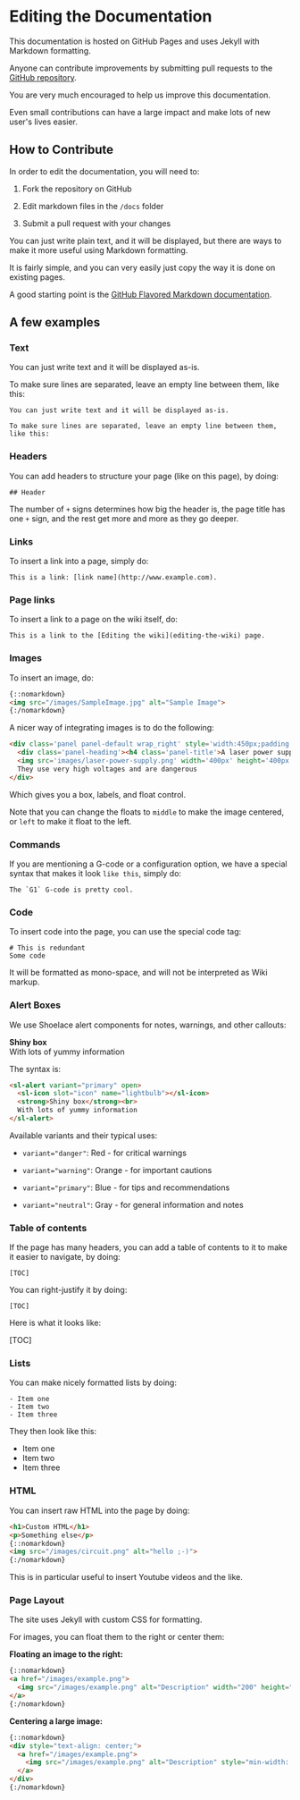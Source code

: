 
# Editing the Documentation

This documentation is hosted on GitHub Pages and uses Jekyll with Markdown formatting.

Anyone can contribute improvements by submitting pull requests to the [GitHub repository](https://github.com/Smoothieware/smoothieware-website-v1).

You are very much encouraged to help us improve this documentation.

Even small contributions can have a large impact and make lots of new user's lives easier.

## How to Contribute

In order to edit the documentation, you will need to:

1. Fork the repository on GitHub

2. Edit markdown files in the `/docs` folder

3. Submit a pull request with your changes

You can just write plain text, and it will be displayed, but there are ways to make it more useful using Markdown formatting.

It is fairly simple, and you can very easily just copy the way it is done on existing pages.

A good starting point is the [GitHub Flavored Markdown documentation](https://guides.github.com/features/mastering-markdown/).

## A few examples

### Text

You can just write text and it will be displayed as-is.

To make sure lines are separated, leave an empty line between them, like this:

```
You can just write text and it will be displayed as-is.

To make sure lines are separated, leave an empty line between them, like this:
```

### Headers

You can add headers to structure your page (like on this page), by doing:

```
## Header
```

The number of `+` signs determines how big the header is, the page title has one `+` sign, and the rest get more and more as they go deeper.

### Links

To insert a link into a page, simply do:

```
This is a link: [link name](http://www.example.com).
```

### Page links

To insert a link to a page on the wiki itself, do:

```
This is a link to the [Editing the wiki](editing-the-wiki) page.
```

### Images

To insert an image, do:

```html
{::nomarkdown}
<img src="/images/SampleImage.jpg" alt="Sample Image">
{:/nomarkdown}
```

A nicer way of integrating images is to do the following:

```html
<div class='panel panel-default wrap_right' style='width:450px;padding:10px '>
  <div class='panel-heading'><h4 class='panel-title'>A laser power supply</h4></div>
  <img src='images/laser-power-supply.png' width='400px' height='400px'><br/>
  They use very high voltages and are dangerous
</div>
```

Which gives you a box, labels, and float control.

Note that you can change the floats to `middle` to make the image centered, or `left` to make it float to the left.

### Commands

If you are mentioning a G-code or a configuration option, we have a special syntax that makes it look `like this`, simply do:

```
The `G1` G-code is pretty cool.
```

### Code

To insert code into the page, you can use the special code tag:

```
# This is redundant
Some code
```

It will be formatted as mono-space, and will not be interpreted as Wiki markup.

### Alert Boxes

We use Shoelace alert components for notes, warnings, and other callouts:

<sl-alert variant="primary" open>
  <sl-icon slot="icon" name="lightbulb"></sl-icon>
  <strong>Shiny box</strong><br>
  With lots of yummy information
</sl-alert>

The syntax is:

```html
<sl-alert variant="primary" open>
  <sl-icon slot="icon" name="lightbulb"></sl-icon>
  <strong>Shiny box</strong><br>
  With lots of yummy information
</sl-alert>
```

Available variants and their typical uses:

- `variant="danger"`: Red - for critical warnings

- `variant="warning"`: Orange - for important cautions

- `variant="primary"`: Blue - for tips and recommendations

- `variant="neutral"`: Gray - for general information and notes

### Table of contents

If the page has many headers, you can add a table of contents to it to make it easier to navigate, by doing:

```
[TOC]
```

You can right-justify it by doing:

```
[TOC]
```

Here is what it looks like:

[TOC]

### Lists

You can make nicely formatted lists by doing:

```
- Item one
- Item two
- Item three
```

They then look like this:

- Item one
- Item two
- Item three

### HTML

You can insert raw HTML into the page by doing:

```html
<h1>Custom HTML</h1>
<p>Something else</p>
{::nomarkdown}
<img src="/images/circuit.png" alt="hello ;-)">
{:/nomarkdown}
```

This is in particular useful to insert Youtube videos and the like.

### Page Layout

The site uses Jekyll with custom CSS for formatting.

For images, you can float them to the right or center them:

**Floating an image to the right:**

```html
{::nomarkdown}
<a href="/images/example.png">
  <img src="/images/example.png" alt="Description" width="200" height="150" style="float: right; margin-left: 1rem;"/>
</a>
{:/nomarkdown}
```

**Centering a large image:**

```html
{::nomarkdown}
<div style="text-align: center;">
  <a href="/images/example.png">
    <img src="/images/example.png" alt="Description" style="min-width: 640px; width: 100%; max-width: 800px;"/>
  </a>
</div>
{:/nomarkdown}
```
